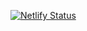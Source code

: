 [![Netlify Status](https://api.netlify.com/api/v1/badges/3d996d1f-bccf-4037-b5f9-c3cacf79b1a6/deploy-status)](https://app.netlify.com/sites/keays/deploys)

